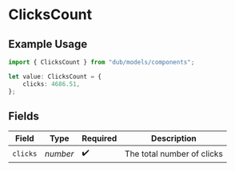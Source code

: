 # ClicksCount

## Example Usage

```typescript
import { ClicksCount } from "dub/models/components";

let value: ClicksCount = {
    clicks: 4686.51,
};
```

## Fields

| Field                      | Type                       | Required                   | Description                |
| -------------------------- | -------------------------- | -------------------------- | -------------------------- |
| `clicks`                   | *number*                   | :heavy_check_mark:         | The total number of clicks |